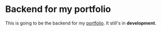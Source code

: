 # Backend for my portfolio

This is going to be the backend for my [portfolio](https://ricardobr001.github.io/).
It still's in **development**.
